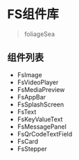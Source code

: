 # FS组件库
> foliageSea

## 组件列表
- FsImage
- FsVideoPlayer
- FsMediaPreview
- FsAppBar
- FsSplashScreen
- FsText
- FsKeyValueText
- FsMessagePanel
- FsQrCodeTextField
- FsCard
- FsStepper